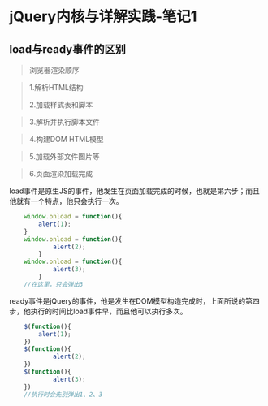 # jQuery内核与详解实践-笔记1

## load与ready事件的区别

>浏览器渲染顺序

>1.解析HTML结构
>
>2.加载样式表和脚本

>3.解析并执行脚本文件

>4.构建DOM HTML模型

>5.加载外部文件图片等

>6.页面渲染加载完成

load事件是原生JS的事件，他发生在页面加载完成的时候，也就是第六步；而且他就有一个特点，他只会执行一次。

```javascript
	window.onload = function(){
		alert(1);
	}
	window.onload = function(){
			alert(2);
		}
	window.onload = function(){
			alert(3);
		}
	//在这里，只会弹出3
```

ready事件是jQuery的事件，他是发生在DOM模型构造完成时，上面所说的第四步，他执行的时间比load事件早，而且他可以执行多次。

```javascript
	$(function(){
		alert(1);	
	})
	$(function(){
			alert(2);	
	})
	$(function(){
			alert(3);	
	})
	//执行时会先别弹出1、2、3
```

